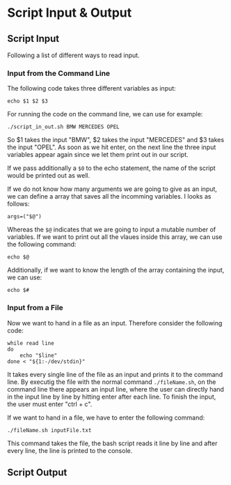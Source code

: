# Script Input & Output #

## Script Input ##
Following a list of different ways to read input.

### Input from the Command Line ###
The following code takes three different variables as input:

```
echo $1 $2 $3
```

For running the code on the command line, we can use for example:

```
./script_in_out.sh BMW MERCEDES OPEL
```

So $1 takes the input "BMW", $2 takes the input "MERCEDES" and $3 takes the input "OPEL". As soon as we hit enter, on the next line the three input variables appear again since we let them print out in our script.

If we pass additionally a `$0` to the echo statement, the name of the script would be printed out as well.

If we do not know how many arguments we are going to give as an input, we can define a array that saves all the incomming variables. I looks as follows:

```
args=("$@")
```

Whereas the `$@` indicates that we are going to input a mutable number of variables. If we want to print out all the vlaues inside this array, we can use the following command:

```
echo $@
```

Additionally, if we want to know the length of the array containing the input, we can use:

```
echo $#
```

### Input from a File ###
Now we want to hand in a file as an input. Therefore consider the following code:

```
while read line
do
	echo "$line"
done < "${1:-/dev/stdin}"
```

It takes every single line of the file as an input and prints it to the command line. By executig the file with the normal command `./fileName.sh`, on the command line there appears an input line, where the user can directly hand in the input line by line by hitting enter after each line. To finish the input, the user must enter "ctrl + c".

If we want to hand in a file, we have to enter the following command:

```
./fileName.sh inputFile.txt
```

This command takes the file, the bash script reads it line by line and after every line, the line is printed to the console.


## Script Output ##

